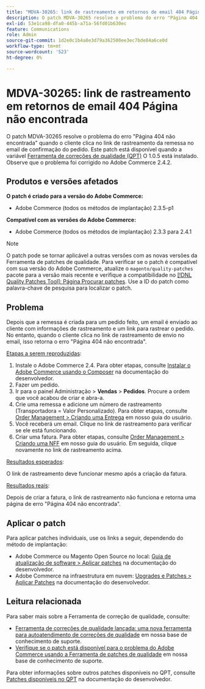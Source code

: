 ```yaml
---
title: "MDVA-30265: link de rastreamento em retornos de email 404 Página não encontrada"
description: O patch MDVA-30265 resolve o problema do erro "Página 404 não encontrada" quando o cliente clica no link de rastreamento da remessa no email de confirmação do pedido. Este patch está disponível quando a [Ferramenta de correções de qualidade (QPT)](/help/announcements/adobe-commerce-announcements/magento-quality-patches-released-new-tool-to-self-serve-quality-patches.md) 1.0.5 está instalada. Observe que o problema foi corrigido no Adobe Commerce 2.4.2.
exl-id: 53e1ca98-dfa0-445b-a71a-56fd01b630ec
feature: Communications
role: Admin
source-git-commit: 1d2e0c1b4a8e3d79a362500ee3ec7bde84a6ce0d
workflow-type: tm+mt
source-wordcount: '523'
ht-degree: 0%

---
```


# MDVA-30265: link de rastreamento em retornos de email 404 Página não encontrada

O patch MDVA-30265 resolve o problema do erro &quot;Página 404 não encontrada&quot; quando o cliente clica no link de rastreamento da remessa no email de confirmação do pedido. Este patch está disponível quando a variável [Ferramenta de correções de qualidade (QPT)](/help/announcements/adobe-commerce-announcements/magento-quality-patches-released-new-tool-to-self-serve-quality-patches.md) O 1.0.5 está instalado. Observe que o problema foi corrigido no Adobe Commerce 2.4.2.

## Produtos e versões afetados

**O patch é criado para a versão do Adobe Commerce:**

* Adobe Commerce (todos os métodos de implantação) 2.3.5-p1

**Compatível com as versões do Adobe Commerce:**

* Adobe Commerce (todos os métodos de implantação) 2.3.3 para 2.4.1

>[!NOTE]
>
>O patch pode se tornar aplicável a outras versões com as novas versões da Ferramenta de patches de qualidade. Para verificar se o patch é compatível com sua versão do Adobe Commerce, atualize o `magento/quality-patches` pacote para a versão mais recente e verifique a compatibilidade no [[!DNL Quality Patches Tool]: Página Procurar patches](https://devdocs.magento.com/quality-patches/tool.html#patch-grid). Use a ID do patch como palavra-chave de pesquisa para localizar o patch.

## Problema

Depois que a remessa é criada para um pedido feito, um email é enviado ao cliente com informações de rastreamento e um link para rastrear o pedido. No entanto, quando o cliente clica no link de rastreamento de envio no email, isso retorna o erro &quot;Página 404 não encontrada&quot;.

<u>Etapas a serem reproduzidas</u>:

1. Instale o Adobe Commerce 2.4. Para obter etapas, consulte [Instalar o Adobe Commerce usando o Composer](https://devdocs.magento.com/guides/v2.4/install-gde/composer.html) na documentação do desenvolvedor.
1. Fazer um pedido.
1. Ir para o painel Administração > **Vendas** > **Pedidos**. Procure a ordem que você acabou de criar e abra-a.
1. Crie uma remessa e adicione um número de rastreamento (Transportadora = Valor Personalizado). Para obter etapas, consulte [Order Management > Criando uma Entrega](https://docs.magento.com/user-guide/sales/shipments-create.html) em nosso guia do usuário.
1. Você receberá um email. Clique no link de rastreamento para verificar se ele está funcionando.
1. Criar uma fatura. Para obter etapas, consulte [Order Management > Criando uma NFF](https://docs.magento.com/user-guide/sales/invoice-create.html) em nosso guia do usuário. Em seguida, clique novamente no link de rastreamento acima.

<u>Resultados esperados</u>:

O link de rastreamento deve funcionar mesmo após a criação da fatura.

<u>Resultados reais</u>:

Depois de criar a fatura, o link de rastreamento não funciona e retorna uma página de erro &quot;Página 404 não encontrada&quot;.

## Aplicar o patch

Para aplicar patches individuais, use os links a seguir, dependendo do método de implantação:

* Adobe Commerce ou Magento Open Source no local: [Guia de atualização de software > Aplicar patches](https://devdocs.magento.com/guides/v2.4/comp-mgr/patching/mqp.html) na documentação do desenvolvedor.
* Adobe Commerce na infraestrutura em nuvem: [Upgrades e Patches > Aplicar Patches](https://devdocs.magento.com/cloud/project/project-patch.html) na documentação do desenvolvedor.

## Leitura relacionada

Para saber mais sobre a Ferramenta de correção de qualidade, consulte:

* [Ferramenta de correções de qualidade lançada: uma nova ferramenta para autoatendimento de correções de qualidade](/help/announcements/adobe-commerce-announcements/magento-quality-patches-released-new-tool-to-self-serve-quality-patches.md) em nossa base de conhecimento de suporte.
* [Verifique se o patch está disponível para o problema do Adobe Commerce usando a Ferramenta de patches de qualidade](/help/support-tools/patches-available-in-qpt-tool/check-patch-for-magento-issue-with-magento-quality-patches.md) em nossa base de conhecimento de suporte.

Para obter informações sobre outros patches disponíveis no QPT, consulte [Patches disponíveis no QPT](https://devdocs.magento.com/quality-patches/tool.html#patch-grid) na documentação do desenvolvedor.

